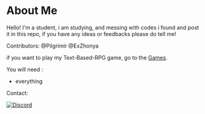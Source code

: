# About Me

Hello! I'm a student, i am studying, and messing with codes i found and post it in this repo, if you have any ideas or feedbacks please do tell me!

Contributors: @Pilgrimir @ExZhonya


if you want to play my Text-Based-RPG game, go to the [Games](https://github.com/ExZhonya/Codes/tree/main/Game).

You will need :
- everything

Contact:

[![Discord](https://img.shields.io/badge/Discord-%237289DA.svg?logo=discord&logoColor=white)](https://discord.com/users/557475840171048962)
